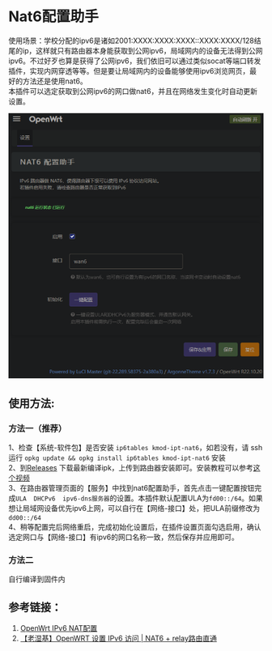 # Nat6配置助手
使用场景：学校分配的ipv6是诸如2001:XXXX:XXXX:XXXX::XXXX:XXXX/128结尾的ip，这样就只有路由器本身能获取到公网ipv6，局域网内的设备无法得到公网ipv6。不过好歹也算是获得了公网ipv6，我们依旧可以通过类似socat等端口转发插件，实现内网穿透等等。但是要让局域网内的设备能够使用ipv6浏览网页，最好的方法还是使用nat6。  
本插件可以选定获取到公网ipv6的网口做nat6，并且在网络发生变化时自动更新设置。

![show](./show.png)  

## 使用方法:
### 方法一（推荐）
1、检查【系统-软件包】是否安装 `ip6tables kmod-ipt-nat6`，如若没有，请 ssh 运行 `opkg update && opkg install ip6tables kmod-ipt-nat6` 安装  
2、到[Releases](https://github.com/hedazhong/luci-app-nat6-helper/releases) 下载最新编译ipk，上传到路由器安装即可。安装教程可以参考[这个视频](https://www.bilibili.com/video/av464065982/)  
3、在路由器管理页面的【服务】中找到nat6配置助手，首先点击一键配置按钮完成`ULA  DHCPv6  ipv6-dns服务器`的设置。本插件默认配置ULA为`fd00::/64`。如果想让局域网设备优先ipv6上网，可以自行在【网络-接口】处，把ULA前缀修改为`dd00::/64`  
4、稍等配置完后网络重启，完成初始化设置后，在插件设置页面勾选启用，确认选定网口与【网络-接口】有ipv6的网口名称一致，然后保存并应用即可。  

### 方法二
自行编译到固件内

## 参考链接：
1. [OpenWrt IPv6 NAT配置](https://www.wolai.com/littlenewton/nc13tvkvdazg62S2LNUKgd)
2. [【老湿基】OpenWRT 设置 IPv6 访问 | NAT6 + relay路由直通](https://www.bilibili.com/video/BV15K4y1W74Q/)
